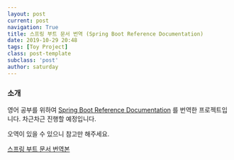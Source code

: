 ```yaml
---
layout: post
current: post
navigation: True
title: 스프링 부트 문서 번역 (Spring Boot Reference Documentation)
date: 2019-10-29 20:48
tags: [Toy Project]
class: post-template
subclass: 'post'
author: saturday
---
```


### 소개
영어 공부를 위하여 [Spring Boot Reference Documentation](https://docs.spring.io/spring-boot/docs/2.2.0.RELEASE/reference/html/index.html)
를 번역한 프로젝트입니다. 차근차근 진행할 예정입니다.

오역이 있을 수 있으니 참고만 해주세요.

[스프링 부트 문서 번역본](https://github.com/disj11/spring-boot-reference)
